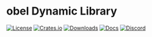# obel Dynamic Library

[![License](https://img.shields.io/badge/license-MIT%2FApache-blue.svg)](https://github.com/obelengine/obel#license)
[![Crates.io](https://img.shields.io/crates/v/obel_dylib.svg)](https://crates.io/crates/obel_dylib)
[![Downloads](https://img.shields.io/crates/d/obel_dylib.svg)](https://crates.io/crates/obel_dylib)
[![Docs](https://docs.rs/obel_dylib/badge.svg)](https://docs.rs/obel_dylib/latest/obel_dylib/)
[![Discord](https://img.shields.io/discord/691052431525675048.svg?label=&logo=discord&logoColor=ffffff&color=7389D8&labelColor=6A7EC2)](https://discord.gg/obel)
